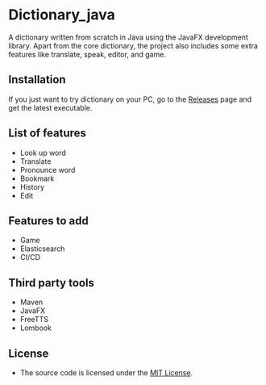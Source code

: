 # Dictionary_java
A dictionary written from scratch in Java using the JavaFX development library. Apart from the core dictionary, the project also includes some extra features like translate, speak, editor, and game.

<!-- ## Gallery -->
<!-- [Youtube](https://youtu.be/HuOJRRjUhOs) -->
<!-- ![](gallery/gameplay.gif) -->
<!-- <img src="Eternal-Brawl/res/gameplay.png" width = "310">
<img src="Eternal-Brawl/res/menuScreen.png" width = "310">
<img src="Eternal-Brawl/res/classDiagram.png"> -->
<!--<img src="Eternal-Brawl/res/city/background.png" width = "310">-->
<!--<img src="Eternal-Brawl/res/city/menu_background.png" width = "310">-->
<!-- 
<img src="gallery/mainmenu.png" width = "310"> <img src="gallery/options.png" width = "310"> <img src="gallery/pausemenu.png" width = "310"> -->

## Installation
If you just want to try dictionary on your PC, go to the [Releases](https://github.com/mthang1201/Game/releases) page and get the latest executable.

## List of features
- Look up word
- Translate
- Pronounce word
- Bookmark
- History
- Edit

## Features to add
- Game
- Elasticsearch
- CI/CD

## Third party tools
- Maven
- JavaFX
- FreeTTS
- Lombook

<!-- ## Acknowledgements
[Lazy Foo's SDL tutorials](https://lazyfoo.net/tutorials/SDL/index.php) have been extremely helpful, look into them if you are interested in low-level game programming or just want a framework to handle basic graphics for your C/C++ programs.

[File structure and README.md layout example](https://github.com/mvlassis/pixeltetris)

[An Introduction to Modern CMake](https://www.willusher.io/sdl2%20tutorials/2014/03/06/lesson-0-cmake) is great for learning the basics of CMake and avoiding bad practices.

[Codergopher's tutorial](https://www.youtube.com/playlist?list=PL2RPjWnJduNmXHRYwdtublIPdlqocBoLS) was my initial inspiration for starting this project.

[SDL Game Development](https://books.google.com.vn/books/about/SDL_Game_Development.html?id=SbmfrHIlhK4C&source=kp_book_description&redir_esc=y) by Shaun Mitchell, 2013. -->

## License
- The source code is licensed under the [MIT License](https://tldrlegal.com/license/mit-license).
